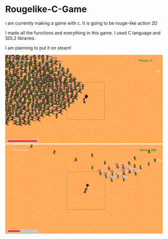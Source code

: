 # Rougelike-C-Game
i am currently making a game with c. It is going to be rouge-like action 2D

I made all the functions and everything in this game. 
I used C language and SDL2 libraries.

I am planning to put it on steam!

![Some game files: ](images/in_game/alpha__0_1.png)
![Some game files: ](images/in_game/alpha__0_2.png)
